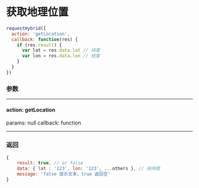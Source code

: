 # 获取地理位置

```javascript
requestHybrid({
  action: 'getLocation',
  callback: function(res) {
    if (res.result) {
      var lat = res.data.lat // 纬度
      var lon = res.data.lon // 经度
    }
  }
})
```
### 参数
---
#### action: **getLocation**
params: null
callback: function

---
### 返回

```javascript
{
    result: true, // or false
    data: { lat : '123', lon: '123', ...others }, // 经纬度
    message: 'false 提示文本，true 返回空'
}
```



